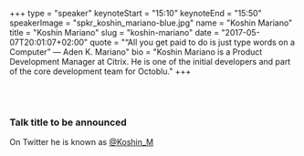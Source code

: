 +++
type         = "speaker"
keynoteStart = "15:10"
keynoteEnd   = "15:50"
speakerImage = "spkr_koshin_mariano-blue.jpg"
name         = "Koshin Mariano"
title        = "Koshin Mariano"
slug         = "koshin-mariano"
date         = "2017-05-07T20:01:07+02:00"
quote        = "“All you get paid to do is just type words on a Computer” — Aden K. Mariano"
bio          = "Koshin Mariano is a Product Development Manager at Citrix. He is one of the initial developers and part of the core development team for Octoblu."
+++

<br/>
<br/>

### Talk title to be announced

On Twitter he is known as [@Koshin_M](https://twitter.com/Koshin_M)
